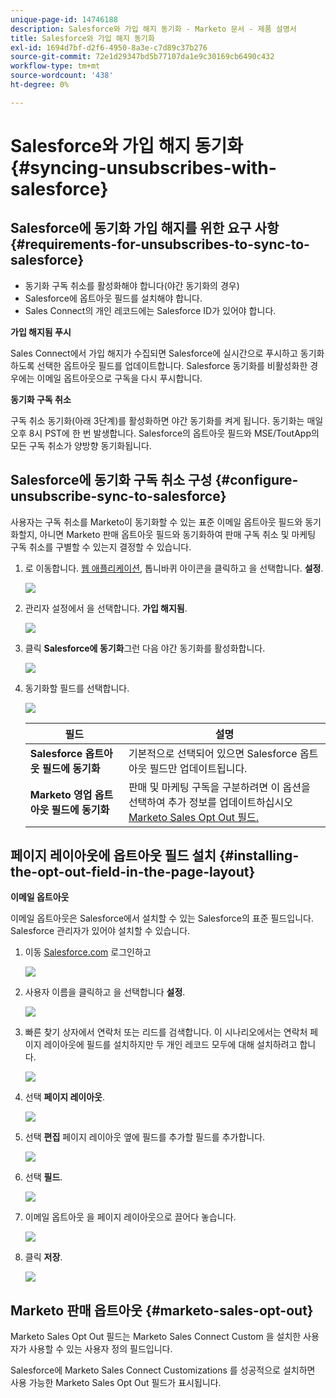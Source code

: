 ```yaml
---
unique-page-id: 14746188
description: Salesforce와 가입 해지 동기화 - Marketo 문서 - 제품 설명서
title: Salesforce와 가입 해지 동기화
exl-id: 1694d7bf-d2f6-4950-8a3e-c7d89c37b276
source-git-commit: 72e1d29347bd5b77107da1e9c30169cb6490c432
workflow-type: tm+mt
source-wordcount: '438'
ht-degree: 0%

---
```


# Salesforce와 가입 해지 동기화 {#syncing-unsubscribes-with-salesforce}

## Salesforce에 동기화 가입 해지를 위한 요구 사항 {#requirements-for-unsubscribes-to-sync-to-salesforce}

* 동기화 구독 취소를 활성화해야 합니다(야간 동기화의 경우)
* Salesforce에 옵트아웃 필드를 설치해야 합니다.
* Sales Connect의 개인 레코드에는 Salesforce ID가 있어야 합니다.

**가입 해지됨 푸시**

Sales Connect에서 가입 해지가 수집되면 Salesforce에 실시간으로 푸시하고 동기화하도록 선택한 옵트아웃 필드를 업데이트합니다. Salesforce 동기화를 비활성화한 경우에는 이메일 옵트아웃으로 구독을 다시 푸시합니다.

**동기화 구독 취소**

구독 취소 동기화(아래 3단계)를 활성화하면 야간 동기화를 켜게 됩니다. 동기화는 매일 오후 8시 PST에 한 번 발생합니다. Salesforce의 옵트아웃 필드와 MSE/ToutApp의 모든 구독 취소가 양방향 동기화됩니다.

## Salesforce에 동기화 구독 취소 구성 {#configure-unsubscribe-sync-to-salesforce}

사용자는 구독 취소를 Marketo이 동기화할 수 있는 표준 이메일 옵트아웃 필드와 동기화할지, 아니면 Marketo 판매 옵트아웃 필드와 동기화하여 판매 구독 취소 및 마케팅 구독 취소를 구별할 수 있는지 결정할 수 있습니다.

1. 로 이동합니다. [웹 애플리케이션](https://toutapp.com/login), 톱니바퀴 아이콘을 클릭하고 을 선택합니다. **설정**.

   ![](assets/one-1.png)

1. 관리자 설정에서 을 선택합니다. **가입 해지됨**.

   ![](assets/two-2.png)

1. 클릭 **Salesforce에 동기화**&#x200B;그런 다음 야간 동기화를 활성화합니다.

   ![](assets/three-2.png)

1. 동기화할 필드를 선택합니다.

   ![](assets/4.png)

   | 필드 | 설명 |
   |---|---|
   | **Salesforce 옵트아웃 필드에 동기화** | 기본적으로 선택되어 있으면 Salesforce 옵트아웃 필드만 업데이트됩니다. |
   | **Marketo 영업 옵트아웃 필드에 동기화** | 판매 및 마케팅 구독을 구분하려면 이 옵션을 선택하여 추가 정보를 업데이트하십시오 [Marketo Sales Opt Out 필드.](#msoo) |

## 페이지 레이아웃에 옵트아웃 필드 설치 {#installing-the-opt-out-field-in-the-page-layout}

**이메일 옵트아웃**

이메일 옵트아웃은 Salesforce에서 설치할 수 있는 Salesforce의 표준 필드입니다. Salesforce 관리자가 있어야 설치할 수 있습니다.

1. 이동 [Salesforce.com](https://salesforce.com) 로그인하고

   ![](assets/five-1.png)

1. 사용자 이름을 클릭하고 을 선택합니다 **설정**.

   ![](assets/six-1.png)

1. 빠른 찾기 상자에서 연락처 또는 리드를 검색합니다. 이 시나리오에서는 연락처 페이지 레이아웃에 필드를 설치하지만 두 개인 레코드 모두에 대해 설치하려고 합니다.

   ![](assets/seven-1.png)

1. 선택 **페이지 레이아웃**.

   ![](assets/eight-1.png)

1. 선택 **편집** 페이지 레이아웃 옆에 필드를 추가할 필드를 추가합니다.

   ![](assets/nine.png)

1. 선택 **필드**.

   ![](assets/ten.png)

1. 이메일 옵트아웃 을 페이지 레이아웃으로 끌어다 놓습니다.

   ![](assets/11.png)

1. 클릭 **저장**.

   ![](assets/twelve.png)

## Marketo 판매 옵트아웃 {#marketo-sales-opt-out}

Marketo Sales Opt Out 필드는 Marketo Sales Connect Custom 을 설치한 사용자가 사용할 수 있는 사용자 정의 필드입니다.

Salesforce에 Marketo Sales Connect Customizations 를 성공적으로 설치하면 사용 가능한 Marketo Sales Opt Out 필드가 표시됩니다.
